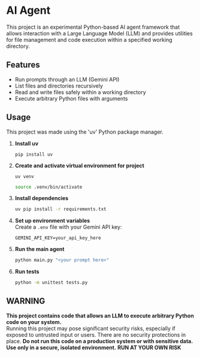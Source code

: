 # AI Agent

This project is an experimental Python-based AI agent framework that allows interaction with a Large Language Model (LLM) and provides utilities for file management and code execution within a specified working directory.

## Features

- Run prompts through an LLM (Gemini API)
- List files and directories recursively
- Read and write files safely within a working directory
- Execute arbitrary Python files with arguments

## Usage

This project was made using the 'uv' Python package manager.

1. **Install uv**
   ```
   pip install uv
   ```

2. **Create and activate virtual environment for project**
   ```
   uv venv
   ```
   ```sh
   source .venv/bin/activate
   ```

3. **Install dependencies**
   ```sh
   uv pip install -r requirements.txt
   ```

4. **Set up environment variables**  
   Create a `.env` file with your Gemini API key:
   ```
   GEMINI_API_KEY=your_api_key_here
   ```

5. **Run the main agent**  
   ```sh
   python main.py "<your prompt here>"
   ```

6. **Run tests**  
   ```sh
   python -m unittest tests.py
   ```

## WARNING

**This project contains code that allows an LLM to execute arbitrary Python code on your system.**  
Running this project may pose significant security risks, especially if exposed to untrusted input or users. 
There are no security protections in place. 
**Do not run this code on a production system or with sensitive data. Use only in a secure, isolated environment.**
**RUN AT YOUR OWN RISK**

##